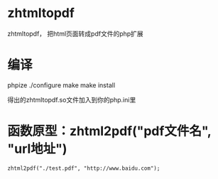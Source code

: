zhtmltopdf
==========

zhtmltopdf， 把html页面转成pdf文件的php扩展

编译
====
phpize
./configure
make
make install

得出的zhtmltopdf.so文件加入到你的php.ini里


函数原型：zhtml2pdf("pdf文件名", "url地址")
=======

	zhtml2pdf("./test.pdf", "http://www.baidu.com");

